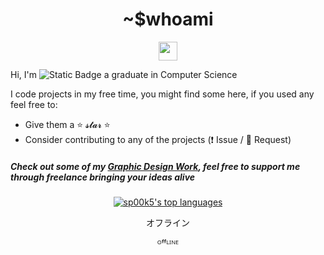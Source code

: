 <div align="center">
  <h1> ~$whoami </h1>
</div>

<p align='center'> 
  <a href="https://portfolio.trioffline.com/"><img height="30" src="https://www.trioffline.com/img/LogoWeb.png"></a>
</p>
    
Hi, I'm ![Static Badge](https://img.shields.io/badge/CR3AT0R-5865f2?style=flat&logo=discord&logoColor=white&labelColor=5865f2&color=5865f2) a graduate in Computer Science

I code projects in my free time, you might find some here, if you used any feel free to:
- Give them a ⭐ 𝓼𝓽𝓪𝓻 ⭐
- Consider contributing to any of the projects (❗ Issue / 💬 Request)

##### *Check out some of my [Graphic Design Work](https://www.trioffline.com/), feel free to support me through freelance bringing your ideas alive*

<p align="center"><a href="https://github.com/anuraghazra/github-readme-stats" aria-label="Link to create your own github stats image"><img alt="sp00k5's top languages" src="https://github-readme-stats.vercel.app/api/top-langs/?username=sp00k5&theme=dark&langs_count=10&hide=sourcepawn&layout=compact&hide_border=true&card_width=445&bg_color=0d1117" /></a></p>

<div align="center">
 <p> オフライン </p>
 <p> ᴼᶠᶠᴸᴵᴺᴱ </p>
</div>

<!--
**CR3A7OR/CR3A7OR** is a ✨ _special_ ✨ repository because its `README.md` (this file) appears on your GitHub profile.
- I’m currently working on some code, I will get around to it
-->

